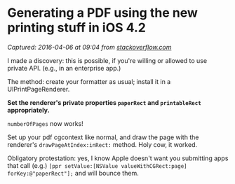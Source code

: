 # Generating a PDF using the new printing stuff in iOS 4.2

_Captured: 2016-04-06 at 09:04 from [stackoverflow.com](http://stackoverflow.com/questions/4356436/generating-a-pdf-using-the-new-printing-stuff-in-ios-4-2/8141008#8141008)_

I made a discovery: this is possible, if you're willing or allowed to use private API. (e.g., in an enterprise app.)

The method: create your formatter as usual; install it in a UIPrintPageRenderer.

**Set the renderer's private properties `paperRect` and `printableRect` appropriately.**

`numberOfPages` now works!

Set up your pdf cgcontext like normal, and draw the page with the renderer's `drawPageAtIndex:inRect:` method. Holy cow, it worked.

Obligatory protestation: yes, I know Apple doesn't want you submitting apps that call (e.g.) `[ppr setValue:[NSValue valueWithCGRect:page] forKey:@"paperRect"];` and will bounce them.
